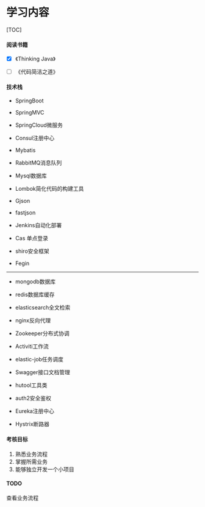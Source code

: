 # 学习内容

[TOC]

#### 阅读书籍

- [x] 《Thinking Java》 

- [ ] 《代码简洁之道》



#### 技术栈

- SpringBoot

- SpringMVC

- SpringCloud微服务

- Consul注册中心

- Mybatis

- RabbitMQ消息队列

- Mysql数据库

- Lombok简化代码的构建工具

- Gjson

- fastjson

- Jenkins自动化部署

- Cas 单点登录

- shiro安全框架

- Fegin

- ---

- mongodb数据库

- redis数据库缓存

- elasticsearch全文检索

- nginx反向代理

- Zookeeper分布式协调

- Activiti工作流

- elastic-job任务调度

- Swagger接口文档管理

- hutool工具类

- auth2安全鉴权

- Eureka注册中心

- Hystrix断路器

  

#### 考核目标

1. 熟悉业务流程
2. 掌握所需业务
3. 能够独立开发一个小项目

#### TODO

查看业务流程
